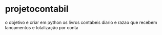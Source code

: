 # projetocontabil
o objetivo e criar em python os livros contabeis diario e razao que recebem lancamentos e totalização por conta
